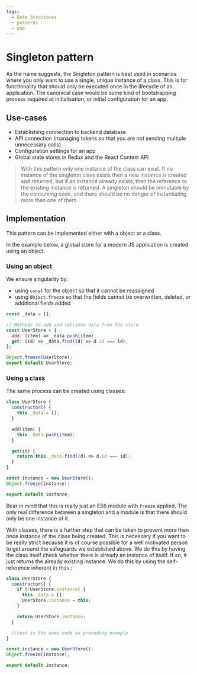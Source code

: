 ```yaml
---
tags:
  - Data_Structures
  - patterns
  - oop
---
```


# Singleton pattern

As the name suggests, the Singleton pattern is best used in scenarios where you only want to use a single, unique instance of a class. This is for functionality that should only be executed once in the lifecycle of an application. The canonical case would be some kind of bootstrapping process required at initialisation, or initial configuration for an app.

## Use-cases

- Establishing connection to backend database
- API connection (managing tokens so that you are not sending multiple unnecessary calls)
- Configuration settings for an app
- Global state stores in Redux and the React Context API

> With this pattern only one instance of the class can exist. If no instance of the singleton class exists then a new instance is created and returned, but if an instance already exists, then the reference to the existing instance is returned. A singleton should be immutable by the consuming code, and there should be no danger of instantiating more than one of them.

## Implementation

This pattern can be implemented either with a object or a class.

In the example below, a global store for a modern JS application is created using an object.

### Using an object

We ensure singularity by:

- using `const` for the object so that it cannot be reassigned
- using `Object.freeze` so that the fields cannot be overwritten, deleted, or additional fields added

```js
const _data = [];

// Methods to add and retrieve data from the store
const UserStore = {
  add: (item) => _data.push(item),
  get: (id) => _data.find((d) => d.id === id),
};

Object.freeze(UserStore);
export default UserStore;
```

### Using a class

The same process can be created using classes:

```js
class UserStore {
  constructor() {
    this._data = [];
  }

  add(item) {
    this._data.push(item);
  }

  get(id) {
    return this._data.find((d) => d.id === id);
  }
}

const instance = new UserStore();
Object.freeze(instance);

export default instance;
```

Bear in mind that this is really just an ES6 module with `freeze` applied. The only real difference between a singleton and a module is that there should only be one instance of it.

With classes, there is a further step that can be taken to prevent more than once instance of the class being created. This is necessary if you want to be really strict because it is of course possible for a well motivated person to get around the safeguards we established above. We do this by having the class itself check whether there is already an instance of itself. If so, it just returns the already existing instance. We do this by using the self-reference inherent in `this` :

```jsx
class UserStore {
  constructor() {
    if (!UserStore.instance) {
      this._data = [];
      UserStore.instance = this;
    }

    return UserStore.instance;
  }

  //rest is the same code as preceding example
}

const instance = new UserStore();
Object.freeze(instance);

export default instance;
```
